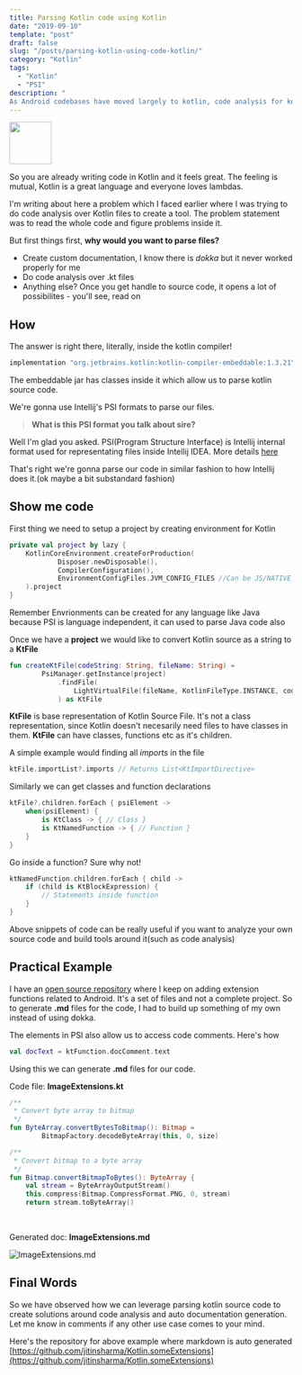 ```yaml
---
title: Parsing Kotlin code using Kotlin
date: "2019-09-10"
template: "post"
draft: false
slug: "/posts/parsing-kotlin-using-code-kotlin/"
category: "Kotlin"
tags:
  - "Kotlin"
  - "PSI"
description: "
As Android codebases have moved largely to kotlin, code analysis for kotlin code presents itself as a unique problem with a utterly simple solution."
---
```


<img src="/media/parsing-kotlin-using-code-kotlin/logo.svg" width="75" height="75"/>

So you are already writing code in Kotlin and it feels great. The feeling is mutual, Kotlin is a great language and everyone loves lambdas.

I'm writing about here a problem which I faced earlier where I was trying to do code analysis over Kotlin files to create a tool. The problem statement was to read the whole code and figure problems inside it.

But first things first, **why would you want to parse files?**

- Create custom documentation, I know there is *dokka* but it never worked properly for me
- Do code analysis over .kt files
- Anything else? Once you get handle to source code, it opens a lot of possibilites - you'll see, read on

## How
The answer is right there, literally, inside the kotlin compiler!

```groovy
implementation "org.jetbrains.kotlin:kotlin-compiler-embeddable:1.3.21"
```

The embeddable jar has classes inside it which allow us to parse kotlin source code.

We're gonna use Intellij's PSI formats to parse our files.

>**What is this PSI format you talk about sire?**

Well I'm glad you asked. PSI(Program Structure Interface) is Intellij internal format used for representating files inside Intellij IDEA. More details [here](https://www.jetbrains.org/intellij/sdk/docs/basics/architectural_overview/psi.html)

That's right we're gonna parse our code in similar fashion to how Intellij does it.(ok maybe a bit substandard fashion)

## Show me code

First thing we need to setup a project by creating environment for Kotlin

```kotlin
private val project by lazy {
    KotlinCoreEnvironment.createForProduction(
            Disposer.newDisposable(),
            CompilerConfiguration(),
            EnvironmentConfigFiles.JVM_CONFIG_FILES //Can be JS/NATIVE_CONFIG_FILES for non JVM projects
    ).project
}
```

Remember Envrionments can be created for any language like Java because PSI is language independent, it can used to parse Java code also

Once we have a **project** we would like to convert Kotlin source as a string to a **KtFile**

```kotlin
fun createKtFile(codeString: String, fileName: String) =
        PsiManager.getInstance(project)
            .findFile(
                LightVirtualFile(fileName, KotlinFileType.INSTANCE, codeString)
            ) as KtFile
```

**KtFile** is base representation of Kotlin Source File. It's not a class representation, since Kotlin doesn't necesarily need files to have classes in them. **KtFile** can have classes, functions etc as it's children.

A simple example would finding all *imports* in the file
```kotlin
ktFile.importList?.imports // Returns List<KtImportDirective>
```

Similarly we can get classes and function declarations
```kotlin
ktFile?.children.forEach { psiElement -> 
    when(psiElement) {
        is KtClass -> { // Class }
        is KtNamedFunction -> { // Function }
    }
}
```

Go inside a function? Sure why not!
```kotlin
ktNamedFunction.children.forEach { child ->
    if (child is KtBlockExpression) {
        // Statements inside function
    }
}
```

Above snippets of code can be really useful if you want to analyze your own source code and build tools around it(such as code analysis)

## Practical Example

I have an [open source repository](https://github.com/jitinsharma/Kotlin.someExtensions) where I keep on adding extension functions related to Android. It's a set of files and not a complete project. So to generate **.md** files for the code, I had to build up something of my own instead of using dokka.

The elements in PSI also allow us to access code comments. Here's how
```kotlin
val docText = ktFunction.docComment.text
```

Using this we can generate **.md** files for our code.

Code file: **ImageExtensions.kt**
```kotlin
/**
 * Convert byte array to bitmap
 */
fun ByteArray.convertBytesToBitmap(): Bitmap =
        BitmapFactory.decodeByteArray(this, 0, size)

/**
 * Convert bitmap to a byte array
 */
fun Bitmap.convertBitmapToBytes(): ByteArray {
    val stream = ByteArrayOutputStream()
    this.compress(Bitmap.CompressFormat.PNG, 0, stream)
    return stream.toByteArray()
```
<br>

Generated doc: **ImageExtensions.md**

![ImageExtensions.md](/media/parsing-kotlin-files-kotlin/image-extensions-doc.png)

## Final Words

So we have observed how we can leverage parsing kotlin source code to create solutions around code analysis and auto documentation generation. Let me know in comments if any other use case comes to your mind.

Here's the repository for above example where markdown is auto generated
[https://github.com/jitinsharma/Kotlin.someExtensions](https://github.com/jitinsharma/Kotlin.someExtensions)